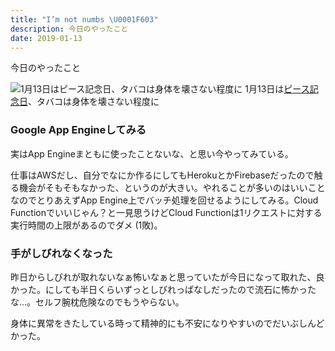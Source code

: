 ```yaml
---
title: "I’m not numbs \U0001F603"
description: 今日のやったこと
date: 2019-01-13
---
```


今日のやったこと

![1月13日は[ピース記念日](http://www.nnh.to/01/13.html)、タバコは身体を壊さない程度に](https://cdn-images-1.medium.com/max/800/1*56EA4uumimMxofGxS52Bpw.png)
1月13日は[ピース記念日](http://www.nnh.to/01/13.html)、タバコは身体を壊さない程度に

### Google App Engineしてみる

実はApp Engineまともに使ったことないな、と思い今やってみている。

仕事はAWSだし、自分でなにか作るにしてもHerokuとかFirebaseだったので触る機会がそもそもなかった、というのが大きい。やれることが多いのはいいことなのでとりあえずApp Engine上でバッチ処理を回せるようにしてみる。Cloud Functionでいいじゃん？と一見思うけどCloud Functionは1リクエストに対する実行時間の上限があるのでダメ (1敗)。

### 手がしびれなくなった

昨日からしびれが取れないなぁ怖いなぁと思っていたが今日になって取れた、良かった。にしても半日くらいずっとしびれっぱなしだったので流石に怖かったな…。セルフ腕枕危険なのでもうやらない。

身体に異常をきたしている時って精神的にも不安になりやすいのでだいぶしんどかった。
